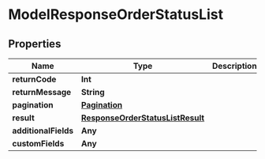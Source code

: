 

# ModelResponseOrderStatusList


## Properties

Name | Type | Description | Notes
------------ | ------------- | ------------- | -------------
**returnCode** | **Int** |  |  [optional]
**returnMessage** | **String** |  |  [optional]
**pagination** | [**Pagination**](Pagination.md) |  |  [optional]
**result** | [**ResponseOrderStatusListResult**](ResponseOrderStatusListResult.md) |  |  [optional]
**additionalFields** | **Any** |  |  [optional]
**customFields** | **Any** |  |  [optional]



